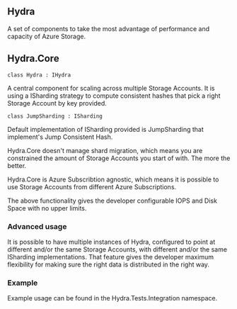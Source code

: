 ## Hydra

A set of components to take the most advantage of performance and capacity of Azure Storage.

## Hydra.Core

` class Hydra : IHydra `

A central component for scaling across multiple Storage Accounts. It is using a ISharding strategy to compute consistent hashes that pick a right Storage Account by key provided.

` class JumpSharding : ISharding `

Default implementation of ISharding provided is JumpSharding that implement's Jump Consistent Hash.

Hydra.Core doesn't manage shard migration, which means you are constrained the amount of Storage Accounts you start of with. The more the better.

Hydra.Core is Azure Subscribtion agnostic, which means it is possible to use Storage Accounts from different Azure Subscriptions.

The above functionality gives the developer configurable IOPS and Disk Space with no upper limits.

### Advanced usage

It is possible to have multiple instances of Hydra, configured to point at different and/or the same Storage Accounts, with different and/or the same ISharding implementations. That feature gives the developer maximum flexibility for making sure the right data is distributed in the right way.

### Example

Example usage can be found in the Hydra.Tests.Integration namespace.
